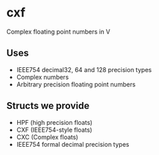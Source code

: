 # cxf
Complex floating point numbers in V

## Uses
- IEEE754 decimal32, 64 and 128 precision types
- Complex numbers
- Arbitrary precision floating point numbers

## Structs we provide
- HPF (high precision floats)
- CXF (IEEE754-style floats)
- CXC (Complex floats)
- IEEE754 formal decimal precision types